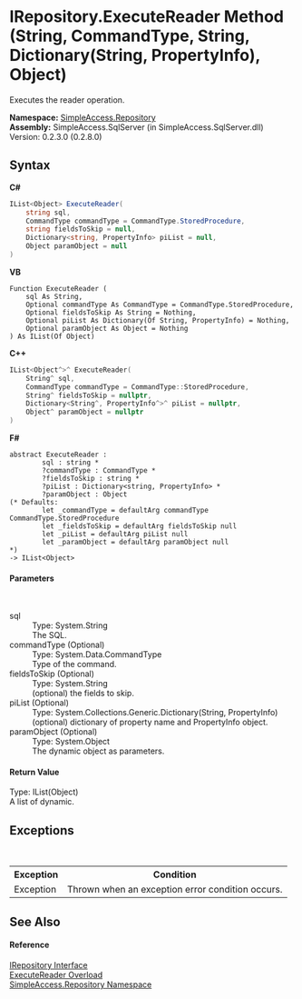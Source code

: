# IRepository.ExecuteReader Method (String, CommandType, String, Dictionary(String, PropertyInfo), Object)
 

Executes the reader operation.

**Namespace:**&nbsp;<a href="41571b4f-ca9a-e902-c5ef-a7c14c631bb2">SimpleAccess.Repository</a><br />**Assembly:**&nbsp;SimpleAccess.SqlServer (in SimpleAccess.SqlServer.dll) Version: 0.2.3.0 (0.2.8.0)

## Syntax

**C#**<br />
``` C#
IList<Object> ExecuteReader(
	string sql,
	CommandType commandType = CommandType.StoredProcedure,
	string fieldsToSkip = null,
	Dictionary<string, PropertyInfo> piList = null,
	Object paramObject = null
)
```

**VB**<br />
``` VB
Function ExecuteReader ( 
	sql As String,
	Optional commandType As CommandType = CommandType.StoredProcedure,
	Optional fieldsToSkip As String = Nothing,
	Optional piList As Dictionary(Of String, PropertyInfo) = Nothing,
	Optional paramObject As Object = Nothing
) As IList(Of Object)
```

**C++**<br />
``` C++
IList<Object^>^ ExecuteReader(
	String^ sql, 
	CommandType commandType = CommandType::StoredProcedure, 
	String^ fieldsToSkip = nullptr, 
	Dictionary<String^, PropertyInfo^>^ piList = nullptr, 
	Object^ paramObject = nullptr
)
```

**F#**<br />
``` F#
abstract ExecuteReader : 
        sql : string * 
        ?commandType : CommandType * 
        ?fieldsToSkip : string * 
        ?piList : Dictionary<string, PropertyInfo> * 
        ?paramObject : Object 
(* Defaults:
        let _commandType = defaultArg commandType CommandType.StoredProcedure
        let _fieldsToSkip = defaultArg fieldsToSkip null
        let _piList = defaultArg piList null
        let _paramObject = defaultArg paramObject null
*)
-> IList<Object> 

```


#### Parameters
&nbsp;<dl><dt>sql</dt><dd>Type: System.String<br />The SQL.</dd><dt>commandType (Optional)</dt><dd>Type: System.Data.CommandType<br />Type of the command.</dd><dt>fieldsToSkip (Optional)</dt><dd>Type: System.String<br />(optional) the fields to skip.</dd><dt>piList (Optional)</dt><dd>Type: System.Collections.Generic.Dictionary(String, PropertyInfo)<br />(optional) dictionary of property name and PropertyInfo object.</dd><dt>paramObject (Optional)</dt><dd>Type: System.Object<br />The dynamic object as parameters.</dd></dl>

#### Return Value
Type: IList(Object)<br />A list of dynamic.

## Exceptions
&nbsp;<table><tr><th>Exception</th><th>Condition</th></tr><tr><td>Exception</td><td>Thrown when an exception error condition occurs.</td></tr></table>

## See Also


#### Reference
<a href="fd07fd9c-c261-ae68-1133-7b203b4c101f">IRepository Interface</a><br /><a href="9fae1021-8f55-082f-e637-7f8a63f3df55">ExecuteReader Overload</a><br /><a href="41571b4f-ca9a-e902-c5ef-a7c14c631bb2">SimpleAccess.Repository Namespace</a><br />